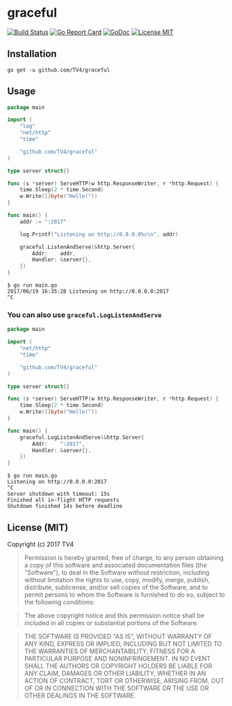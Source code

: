 # graceful

[![Build Status](https://travis-ci.org/TV4/graceful.svg?branch=master)](https://travis-ci.org/TV4/graceful)
[![Go Report Card](https://goreportcard.com/badge/github.com/TV4/graceful)](https://goreportcard.com/report/github.com/TV4/graceful)
[![GoDoc](https://img.shields.io/badge/godoc-reference-blue.svg?style=flat)](https://godoc.org/github.com/TV4/graceful)
[![License MIT](https://img.shields.io/badge/license-MIT-lightgrey.svg?style=flat)](https://github.com/TV4/graceful#license-mit)

## Installation

    go get -u github.com/TV4/graceful

## Usage

```go
package main

import (
	"log"
	"net/http"
	"time"

	"github.com/TV4/graceful"
)

type server struct{}

func (s *server) ServeHTTP(w http.ResponseWriter, r *http.Request) {
	time.Sleep(2 * time.Second)
	w.Write([]byte("Hello!"))
}

func main() {
	addr := ":2017"

	log.Printf("Listening on http://0.0.0.0%s\n", addr)

	graceful.ListenAndServe(&http.Server{
		Addr:    addr,
		Handler: &server{},
	})
}
```

```
$ go run main.go
2017/06/19 16:35:28 Listening on http://0.0.0.0:2017
^C
```

### You can also use `graceful.LogListenAndServe`

```go
package main

import (
	"net/http"
	"time"

	"github.com/TV4/graceful"
)

type server struct{}

func (s *server) ServeHTTP(w http.ResponseWriter, r *http.Request) {
	time.Sleep(2 * time.Second)
	w.Write([]byte("Hello!"))
}

func main() {
	graceful.LogListenAndServe(&http.Server{
		Addr:    ":2017",
		Handler: &server{},
	})
}
```

```
$ go run main.go
Listening on http://0.0.0.0:2017
^C
Server shutdown with timeout: 15s
Finished all in-flight HTTP requests
Shutdown finished 14s before deadline
```

## License (MIT)

Copyright (c) 2017 TV4

> Permission is hereby granted, free of charge, to any person obtaining
> a copy of this software and associated documentation files (the
> "Software"), to deal in the Software without restriction, including
> without limitation the rights to use, copy, modify, merge, publish,
> distribute, sublicense, and/or sell copies of the Software, and to
> permit persons to whom the Software is furnished to do so, subject to
> the following conditions:

> The above copyright notice and this permission notice shall be
> included in all copies or substantial portions of the Software.

> THE SOFTWARE IS PROVIDED "AS IS", WITHOUT WARRANTY OF ANY KIND,
> EXPRESS OR IMPLIED, INCLUDING BUT NOT LIMITED TO THE WARRANTIES OF
> MERCHANTABILITY, FITNESS FOR A PARTICULAR PURPOSE AND
> NONINFRINGEMENT. IN NO EVENT SHALL THE AUTHORS OR COPYRIGHT HOLDERS BE
> LIABLE FOR ANY CLAIM, DAMAGES OR OTHER LIABILITY, WHETHER IN AN ACTION
> OF CONTRACT, TORT OR OTHERWISE, ARISING FROM, OUT OF OR IN CONNECTION
> WITH THE SOFTWARE OR THE USE OR OTHER DEALINGS IN THE SOFTWARE.
